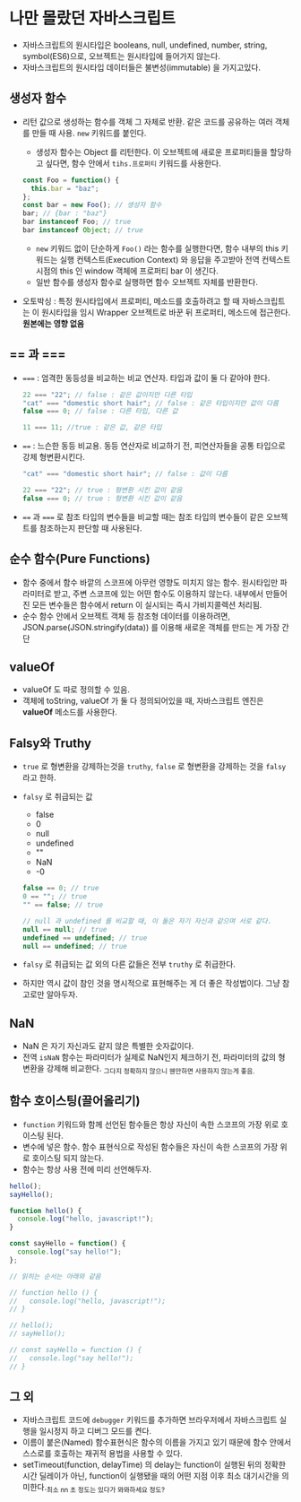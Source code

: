 # 나만 몰랐던 자바스크립트

- 자바스크립트의 원시타입은 booleans, null, undefined, number, string, symbol(ES6)으로, 오브젝트는 원시타입에 들어가지 않는다.
- 자바스크립트의 원시타입 데이터들은 불변성(immutable) 을 가지고있다.

## 생성자 함수

- 리턴 값으로 생성하는 함수를 객체 그 자체로 반환. 같은 코드를 공유하는 여러 객체를 만들 때 사용. `new` 키워드를 붙인다.

  - 생성자 함수는 Object 를 리턴한다. 이 오브젝트에 새로운 프로퍼티들을 할당하고 싶다면, 함수 안에서 `tihs.프로퍼티` 키워드를 사용한다.

  ```javascript
  const Foo = function() {
    this.bar = "baz";
  };
  const bar = new Foo(); // 생성자 함수
  bar; // {bar : "baz"}
  bar instanceof Foo; // true
  bar instanceof Object; // true
  ```

  - `new` 키워드 없이 단순하게 `Foo()` 라는 함수를 실행한다면, 함수 내부의 this 키워드는 실행 컨텍스트(Execution Context) 와 응답을 주고받아 전역 컨텍스트 시점의 this 인 window 객체에 프로퍼티 bar 이 생긴다.
  - 일반 함수를 생성자 함수로 실행하면 함수 오브젝트 자체를 반환한다.

- 오토박싱 : 특정 원시타입에서 프로퍼티, 메소드를 호출하려고 할 때 자바스크립트는 이 원시타입을 임시 Wrapper 오브젝트로 바꾼 뒤 프로퍼티, 메소드에 접근한다.**원본에는 영향 없음**

## == 과 ===

- `===` : 엄격한 동등성을 비교하는 비교 연산자. 타입과 값이 둘 다 같아야 한다.

  ```javascript
  22 === "22"; // false : 같은 값이지만 다른 타입
  "cat" === "domestic short hair"; // false : 같은 타입이지만 값이 다름
  false === 0; // false : 다른 타입, 다른 값

  11 === 11; //true : 같은 값, 같은 타입
  ```

- `==` : 느슨한 동등 비교용. 동등 연산자로 비교하기 전, 피연산자들을 공통 타입으로 강제 형변환시킨다.

  ```javascript
  "cat" === "domestic short hair"; // false : 값이 다름

  22 === "22"; // true : 형변환 시킨 값이 같음
  false === 0; // true : 형변환 시킨 값이 같음
  ```

- `==` 과 `===` 로 참조 타입의 변수들을 비교할 때는 참조 타입의 변수들이 같은 오브젝트를 참조하는지 판단할 때 사용된다.

## 순수 함수(Pure Functions)

- 함수 중에서 함수 바깥의 스코프에 아무런 영향도 미치지 않는 함수. 원시타입만 파라미터로 받고, 주변 스코프에 있는 어떤 함수도 이용하지 않는다. 내부에서 만들어진 모든 변수들은 함수에서 return 이 실시되는 즉시 가비지콜렉션 처리됨.
- 순수 함수 안에서 오브젝트 객체 등 참조형 데이터를 이용하려면, JSON.parse(JSON.stringify(data)) 를 이용해 새로운 객체를 만드는 게 가장 간단

## valueOf

- valueOf 도 따로 정의할 수 있음.
- 객체에 toString, valueOf 가 둘 다 정의되어있을 때, 자바스크립트 엔진은 **valueOf** 메소드를 사용한다.

## **Falsy와 Truthy**

- `true` 로 형변환을 강제하는것을 `truthy`, `false` 로 형변환을 강제하는 것을 `falsy` 라고 한하.
- `falsy` 로 취급되는 값

  - false
  - 0
  - null
  - undefined
  - ""
  - NaN
  - -0

  ```javascript
  false == 0; // true
  0 == ""; // true
  "" == false; // true

  // null 과 undefined 를 비교할 때, 이 둘은 자기 자신과 같으며 서로 같다.
  null == null; // true
  undefined == undefined; // true
  null == undefined; // true
  ```

- `falsy` 로 취급되는 값 외의 다른 값들은 전부 `truthy` 로 취급한다.
- 하지만 역시 값이 참인 것을 명시적으로 표현해주는 게 더 좋은 작성법이다. 그냥 참고로만 알아두자.

## NaN

- NaN 은 자기 자신과도 같지 않은 특별한 숫자값이다.
- 전역 `isNaN` 함수는 파라미터가 실제로 NaN인지 체크하기 전, 파라미터의 값의 형변환을 강제해 비교한다. <sub>그다지 정확하지 않으니 웬만하면 사용하지 않는게 좋음.</sub>

## 함수 호이스팅(끌어올리기)

- `function` 키워드와 함께 선언된 함수들은 항상 자신이 속한 스코프의 가장 위로 호이스팅 된다.
- 변수에 넣은 함수. 함수 표현식으로 작성된 함수들은 자신이 속한 스코프의 가장 위로 호이스팅 되지 않는다.
- 함수는 항상 사용 전에 미리 선언해두자.

```javascript
hello();
sayHello();

function hello() {
  console.log("hello, javascript!");
}

const sayHello = function() {
  console.log("say hello!");
};

// 읽히는 순서는 아래와 같음

// function hello () {
//   console.log("hello, javascript!");
// }

// hello();
// sayHello();

// const sayHello = function () {
//   console.log("say hello!");
// }
```

## 그 외

- 자바스크립트 코드에 `debugger` 키워드를 추가하면 브라우저에서 자바스크립트 실행을 일시정지 하고 디버그 모드를 켠다.
- 이름이 붙은(Named) 함수표현식은 함수의 이름을 가지고 있기 때문에 함수 안에서 스스로를 호출하는 재귀적 용법을 사용할 수 있다.
- setTimeout(function, delayTime) 의 delay는 function이 실행된 뒤의 정확한 시간 딜레이가 아닌, function이 실행됐을 때의 어떤 지점 이후 최소 대기시간을 의미한다.<sub>최소 nn 초 정도는 있다가 뫄뫄하세요 정도?</sub>
